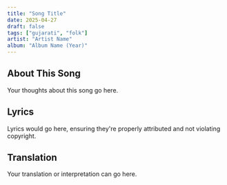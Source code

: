 ```yaml
---
title: "Song Title"
date: 2025-04-27
draft: false
tags: ["gujarati", "folk"]
artist: "Artist Name"
album: "Album Name (Year)"
---
```


## About This Song

Your thoughts about this song go here.

## Lyrics

Lyrics would go here, ensuring they're properly attributed and not violating copyright.

## Translation

Your translation or interpretation can go here.
